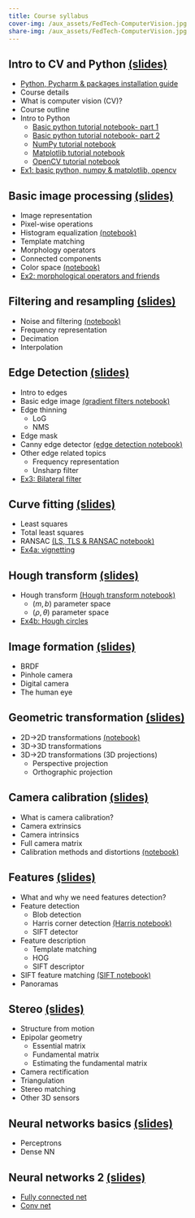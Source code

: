 ```yaml
---
title: Course syllabus
cover-img: /aux_assets/FedTech-ComputerVision.jpg
share-img: /aux_assets/FedTech-ComputerVision.jpg
---
```


## **Intro to CV and Python** [(slides)](/pages/c_01_intro_to_CV_and_Python/intro_to_Computer_Vision.pdf)

- [Python, Pycharm & packages installation guide](/pages/python_pycharm_installation/python_pycharm_installation/)
- Course details
- What is computer vision (CV)?
- Course outline
- Intro to Python
  - [Basic python tutorial notebook- part 1](/pages/c_01_intro_to_CV_and_Python/basic_python_tutorial_nb/)
  - [Basic python tutorial notebook- part 2](/pages/c_01_intro_to_CV_and_Python/basic_python_tutorial_part_2_nb/)
  - [NumPy tutorial notebook](/pages/c_01_intro_to_CV_and_Python/NumPy_tutorial_nb/)
  - [Matplotlib tutorial notebook](/pages/c_01_intro_to_CV_and_Python/Matplotlib_tutorial_nb/)
  - [OpenCV tutorial notebook](/pages/c_01_intro_to_CV_and_Python/OpenCV_tutorial_nb/)
- [Ex1: basic python, numpy & matplotlib, opencv](/pages/c_01_intro_to_CV_and_Python/ex1/)


## **Basic image processing** [(slides)](/pages/c_02a_basic_image_processing/Basic_image_processing.pdf)

- Image representation
- Pixel-wise operations
- Histogram equalization [(notebook)](/pages/c_02a_basic_image_processing/histogram_equalization_nb/)
- Template matching
- Morphology operators
- Connected components
- Color space [(notebook)](/pages/c_02a_basic_image_processing/hsv_nb/)
- [Ex2: morphological operators and friends](/pages/c_02a_basic_image_processing/ex2/)


## **Filtering and resampling** [(slides)](/pages/c_02b_filtering_and_resampling/Filtering_and_resampling.pdf)

- Noise and filtering [(notebook)](/pages/c_02b_filtering_and_resampling/noise_and_filtering_nb/)
- Frequency representation
- Decimation
- Interpolation 



## **Edge Detection** [(slides)](/pages/c_03_edge_detection/edge_detection.pdf)
- Intro to edges
- Basic edge image [(gradient filters notebook)](/pages/c_03_edge_detection/gradient_filters_nb/)
- Edge thinning
  - LoG
  - NMS
- Edge mask
- Canny edge detector [(edge detection notebook)](/pages/c_03_edge_detection/edge_detection_nb/)
- Other edge related topics
  - Frequency representation
  - Unsharp filter
- [Ex3: Bilateral filter](/pages/c_03_edge_detection/ex3/)

## **Curve fitting** [(slides)](/pages/c_04a_curve_fitting/Curve_fitting.pdf)
- Least squares
- Total least squares
- RANSAC [(LS, TLS & RANSAC notebook)](/pages/c_04a_curve_fitting/least_squares_nb/)
- [Ex4a: vignetting](/pages/c_04a_curve_fitting/ex4a/)

## **Hough transform** [(slides)](/pages/c_04b_hough_transform/Hough_transform.pdf)
- Hough transform [(Hough transform notebook)](/pages/c_04b_hough_transform/hough_transform_nb/)
  - $(m,b)$ parameter space
  - $(\rho,\theta)$ parameter space
- [Ex4b: Hough circles](/pages/c_04b_hough_transform/ex4b/)



## **Image formation** [(slides)](/pages/c_05_image_formation/Image_formation.pdf)

- BRDF
- Pinhole camera
- Digital camera
- The human eye


## **Geometric transformation** [(slides)](/pages/c_06_geometric_transformation/geometric_transformation.pdf)

- 2D->2D transformations [(notebook)](/pages/c_06_geometric_transformation/image_transformation_nb/)
- 3D->3D transformations
- 3D->2D transformations (3D projections)
  - Perspective projection
  - Orthographic projection


## **Camera calibration** [(slides)](/pages/c_07_camera_calibration/camera_calibration.pdf)

- What is camera calibration?
- Camera extrinsics
- Camera intrinsics
- Full camera matrix
- Calibration methods and distortions [(notebook)](/pages/c_07_camera_calibration/multi_plane_calib_nb/)



## **Features** [(slides)](/pages/c_08_features/features.pdf)

- What and why we need features detection?
- Feature detection
  - Blob detection
  - Harris corner detection [(Harris notebook)](/pages/c_08_features/harris_nb/)
  - SIFT detector 
- Feature description
  - Template matching
  - HOG
  - SIFT descriptor
- SIFT feature matching [(SIFT notebook)](/pages/c_08_features/sift_nb/)
- Panoramas



## **Stereo** [(slides)](/pages/c_09_stereo/stereo.pdf)

- Structure from motion
- Epipolar geometry
     - Essential matrix
     - Fundamental matrix
     - Estimating the fundamental matrix
- Camera rectification
- Triangulation
- Stereo matching
- Other 3D sensors





## **Neural networks basics** [(slides)](/pages/c_10_neural_networks_basics/neural_networks_basics.pdf)

- Perceptrons
- Dense NN



## **Neural networks 2** [(slides)](/pages/c_11_neural_networks_2/neural_networks_2.pdf)

- [Fully connected net](/pages/c_11_neural_networks_2/fully_connected_nb/)
- [Conv net](/pages/c_11_neural_networks_2/conv_nn_nb/)



